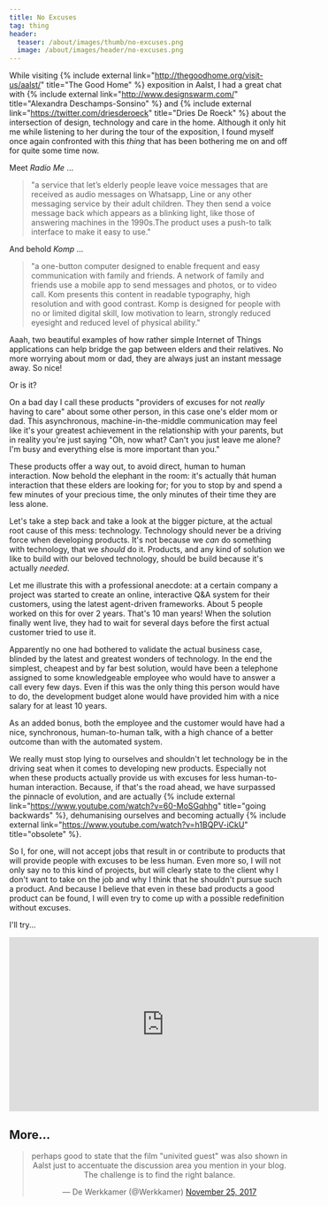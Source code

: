 ```yaml
---
title: No Excuses
tag: thing
header:
  teaser: /about/images/thumb/no-excuses.png
  image: /about/images/header/no-excuses.png
---
```


While visiting {% include external link="http://thegoodhome.org/visit-us/aalst/" title="The Good Home" %} exposition in Aalst, I had a great chat with {% include external link="http://www.designswarm.com/" title="Alexandra Deschamps-Sonsino" %} and {% include external link="https://twitter.com/driesderoeck" title="Dries De Roeck" %} about the intersection of design, technology and care in the home. Although it only hit me while listening to her during the tour of the exposition, I found myself once again confronted with this _thing_ that has been bothering me on and off for quite some time now.

Meet _Radio Me_ ...

> "a service that let’s elderly people leave voice messages that are received as audio messages on Whatsapp, Line or any other messaging service by their adult children. They then send a voice message back which appears as a blinking light, like those of answering machines in the 1990s.The product uses a push-to talk interface to make it easy to use."

And behold _Komp_ ...

> "a one-button computer designed to enable frequent and easy communication with family and friends.  A network of family and friends use a mobile app to send messages and photos, or to video call. Kom presents this content in readable typography, high resolution and with good contrast. Komp is designed for people with no or limited digital skill, low motivation to learn, strongly reduced eyesight and reduced level of physical ability."

Aaah, two beautiful examples of how rather simple Internet of Things applications can help bridge the gap between elders and their relatives. No more worrying about  mom or dad, they are always just an instant message away. So nice!

Or is it?

On a bad day I call these products "providers of excuses for not _really_ having to care" about some other person, in this case one's elder mom or dad. This asynchronous, machine-in-the-middle communication may feel like it's your greatest achievement in the relationship with your parents, but in reality you're just saying "Oh, now what? Can't you just leave me alone? I'm busy and everything else is more important than you."

These products offer a way out, to avoid direct, human to human interaction. Now behold the elephant in the room: it's actually thát human interaction that these elders are looking for; for you to stop by and spend a few minutes of your precious time, the only minutes of their time they are less alone.

Let's take a step back and take a look at the bigger picture, at the actual root cause of this mess: technology. Technology should never be a driving force when developing products. It's not because we _can_ do something with technology, that we _should_ do it. Products, and any kind of solution we like to build with our beloved technology, should be build because it's actually _needed_.

Let me illustrate this with a professional anecdote: at a certain company a project was started to create an online, interactive Q&A system for their customers, using the latest agent-driven frameworks. About 5 people worked on this for over 2 years. That's 10 man years! When the solution finally went live, they had to wait for several days before the first actual customer tried to use it.

Apparently no one had bothered to validate the actual business case, blinded by the latest and greatest wonders of technology. In the end the simplest, cheapest and by far best solution, would have been a telephone assigned to some knowledgeable employee who would have to answer a call every few days. Even if this was the only thing this person would have to do, the development budget alone would have provided him with a nice salary for at least 10 years.

As an added bonus, both the employee and the customer would have had a nice, synchronous, human-to-human talk, with a high chance of a better outcome than with the automated system.

We really must stop lying to ourselves and shouldn't let technology be in the driving seat when it comes to developing new products. Especially not when these products actually provide us with excuses for less human-to-human interaction. Because, if that's the road ahead, we have surpassed the pinnacle of evolution, and are actually {% include external link="https://www.youtube.com/watch?v=60-MoSGqhhg" title="going backwards" %}, dehumanising ourselves and becoming actually {% include external link="https://www.youtube.com/watch?v=h1BQPV-iCkU" title="obsolete" %}.

So I, for one, will not accept jobs that result in or contribute to products that will provide people with excuses to be less human. Even more so, I will not only say no to this kind of projects, but will clearly state to the client why I don't want to take on the job and why I think that he shouldn't pursue such a product. And because I believe that even in these bad products a good product can be found, I will even try to come up with a possible redefinition without excuses.

I'll try...

<iframe width="560" height="315" src="https://player.vimeo.com/video/128873380" frameborder="0" allowfullscreen></iframe>

## More...

<center>
  <blockquote class="twitter-tweet" data-lang="en">
    <p lang="en" dir="ltr">
      perhaps good to state that the film &quot;univited guest&quot; was also shown in Aalst just to accentuate the discussion area you mention in your blog. The challenge is to find the right balance.
    </p>
    &mdash; De Werkkamer (@Werkkamer) <a href="https://twitter.com/Werkkamer/status/934324760804253696?ref_src=twsrc%5Etfw">November 25, 2017</a>
  </blockquote>
</center>
<script async src="https://platform.twitter.com/widgets.js" charset="utf-8"></script> 

